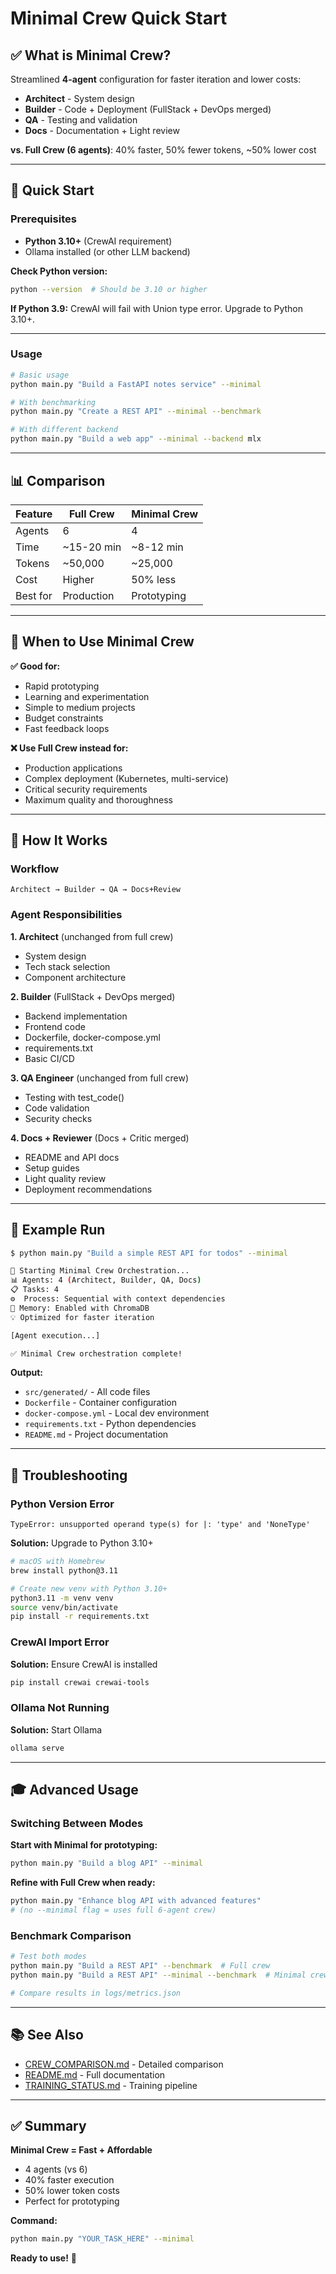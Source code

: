# Minimal Crew Quick Start

## ✅ What is Minimal Crew?

Streamlined **4-agent** configuration for faster iteration and lower costs:
- **Architect** - System design
- **Builder** - Code + Deployment (FullStack + DevOps merged)
- **QA** - Testing and validation
- **Docs** - Documentation + Light review

**vs. Full Crew (6 agents)**: 40% faster, 50% fewer tokens, ~50% lower cost

---

## 🚀 Quick Start

### Prerequisites
- **Python 3.10+** (CrewAI requirement)
- Ollama installed (or other LLM backend)

**Check Python version:**
```bash
python --version  # Should be 3.10 or higher
```

**If Python 3.9:** CrewAI will fail with Union type error. Upgrade to Python 3.10+.

---

### Usage

```bash
# Basic usage
python main.py "Build a FastAPI notes service" --minimal

# With benchmarking
python main.py "Create a REST API" --minimal --benchmark

# With different backend
python main.py "Build a web app" --minimal --backend mlx
```

---

## 📊 Comparison

| Feature | Full Crew | Minimal Crew |
|---------|-----------|--------------|
| Agents | 6 | 4 |
| Time | ~15-20 min | ~8-12 min |
| Tokens | ~50,000 | ~25,000 |
| Cost | Higher | 50% less |
| Best for | Production | Prototyping |

---

## 🎯 When to Use Minimal Crew

**✅ Good for:**
- Rapid prototyping
- Learning and experimentation
- Simple to medium projects
- Budget constraints
- Fast feedback loops

**❌ Use Full Crew instead for:**
- Production applications
- Complex deployment (Kubernetes, multi-service)
- Critical security requirements
- Maximum quality and thoroughness

---

## 🔧 How It Works

### Workflow
```
Architect → Builder → QA → Docs+Review
```

### Agent Responsibilities

**1. Architect** (unchanged from full crew)
- System design
- Tech stack selection
- Component architecture

**2. Builder** (FullStack + DevOps merged)
- Backend implementation
- Frontend code
- Dockerfile, docker-compose.yml
- requirements.txt
- Basic CI/CD

**3. QA Engineer** (unchanged from full crew)
- Testing with test_code()
- Code validation
- Security checks

**4. Docs + Reviewer** (Docs + Critic merged)
- README and API docs
- Setup guides
- Light quality review
- Deployment recommendations

---

## 📝 Example Run

```bash
$ python main.py "Build a simple REST API for todos" --minimal

🚀 Starting Minimal Crew Orchestration...
📊 Agents: 4 (Architect, Builder, QA, Docs)
📋 Tasks: 4
⚙️  Process: Sequential with context dependencies
🧠 Memory: Enabled with ChromaDB
💡 Optimized for faster iteration

[Agent execution...]

✅ Minimal Crew orchestration complete!
```

**Output:**
- `src/generated/` - All code files
- `Dockerfile` - Container configuration
- `docker-compose.yml` - Local dev environment
- `requirements.txt` - Python dependencies
- `README.md` - Project documentation

---

## 🐛 Troubleshooting

### Python Version Error
```
TypeError: unsupported operand type(s) for |: 'type' and 'NoneType'
```

**Solution:** Upgrade to Python 3.10+
```bash
# macOS with Homebrew
brew install python@3.11

# Create new venv with Python 3.10+
python3.11 -m venv venv
source venv/bin/activate
pip install -r requirements.txt
```

### CrewAI Import Error
**Solution:** Ensure CrewAI is installed
```bash
pip install crewai crewai-tools
```

### Ollama Not Running
**Solution:** Start Ollama
```bash
ollama serve
```

---

## 🎓 Advanced Usage

### Switching Between Modes

**Start with Minimal for prototyping:**
```bash
python main.py "Build a blog API" --minimal
```

**Refine with Full Crew when ready:**
```bash
python main.py "Enhance blog API with advanced features"
# (no --minimal flag = uses full 6-agent crew)
```

### Benchmark Comparison
```bash
# Test both modes
python main.py "Build a REST API" --benchmark  # Full crew
python main.py "Build a REST API" --minimal --benchmark  # Minimal crew

# Compare results in logs/metrics.json
```

---

## 📚 See Also

- [CREW_COMPARISON.md](./CREW_COMPARISON.md) - Detailed comparison
- [README.md](../README.md) - Full documentation
- [TRAINING_STATUS.md](../TRAINING_STATUS.md) - Training pipeline

---

## ✅ Summary

**Minimal Crew = Fast + Affordable**
- 4 agents (vs 6)
- 40% faster execution
- 50% lower token costs
- Perfect for prototyping

**Command:**
```bash
python main.py "YOUR_TASK_HERE" --minimal
```

**Ready to use!** 🚀

